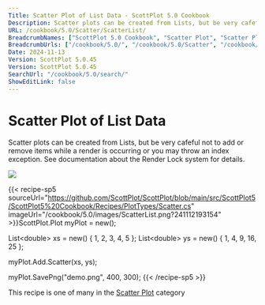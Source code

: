 ```yaml
---
Title: Scatter Plot of List Data - ScottPlot 5.0 Cookbook
Description: Scatter plots can be created from Lists, but be very cafeful not to add or remove items while a render is occurring or you may throw an index exception. See documentation about the Render Lock system for details.
URL: /cookbook/5.0/Scatter/ScatterList/
BreadcrumbNames: ["ScottPlot 5.0 Cookbook", "Scatter Plot", "Scatter Plot of List Data"]
BreadcrumbUrls: ["/cookbook/5.0/", "/cookbook/5.0/Scatter", "/cookbook/5.0/Scatter/ScatterList"]
Date: 2024-11-13
Version: ScottPlot 5.0.45
Version: ScottPlot 5.0.45
SearchUrl: "/cookbook/5.0/search/"
ShowEditLink: false
---
```



<div class='d-flex align-items-center mt-5'>
<h1 class='me-2 text-dark my-0 border-0'>Scatter Plot of List Data</h1>
</div>

Scatter plots can be created from Lists, but be very cafeful not to add or remove items while a render is occurring or you may throw an index exception. See documentation about the Render Lock system for details.

[![](/cookbook/5.0/images/ScatterList.png?241112193154)](/cookbook/5.0/images/ScatterList.png?241112193154)

{{< recipe-sp5 sourceUrl="https://github.com/ScottPlot/ScottPlot/blob/main/src/ScottPlot5/ScottPlot5%20Cookbook/Recipes/PlotTypes/Scatter.cs" imageUrl="/cookbook/5.0/images/ScatterList.png?241112193154" >}}ScottPlot.Plot myPlot = new();

List&lt;double&gt; xs = new() { 1, 2, 3, 4, 5 };
List&lt;double&gt; ys = new() { 1, 4, 9, 16, 25 };

myPlot.Add.Scatter(xs, ys);

myPlot.SavePng("demo.png", 400, 300);
{{< /recipe-sp5 >}}

<div class='my-5 text-center'>This recipe is one of many in the <a href='/cookbook/5.0/Scatter'>Scatter Plot</a> category</div>


